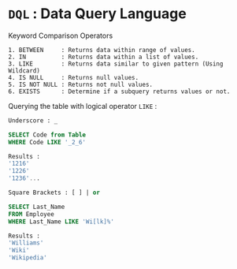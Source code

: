 # `DQL` : Data Query Language

Keyword Comparison Operators 
```
1. BETWEEN     : Returns data within range of values.
2. IN          : Returns data within a list of values.
3. LIKE        : Returns data similar to given pattern (Using Wildcard)
4. IS NULL     : Returns null values.
5. IS NOT NULL : Returns not null values.
6. EXISTS      : Determine if a subquery returns values or not.
```
Querying the table with logical operator `LIKE` :
```sql
Underscore : _

SELECT Code from Table
WHERE Code LIKE '_2_6'

Results :
'1216'
'1226'
'1236'...
```

```sql
Square Brackets : [ ] | or

SELECT Last_Name 
FROM Employee
WHERE Last_Name LIKE 'Wi[lk]%'

Results :
'Williams'
'Wiki'
'Wikipedia'
```


